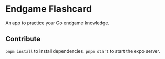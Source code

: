 # Endgame Flashcard

An app to practice your Go endgame knowledge.

## Contribute

`pnpm install` to install dependencies.
`pnpm start` to start the expo server.
